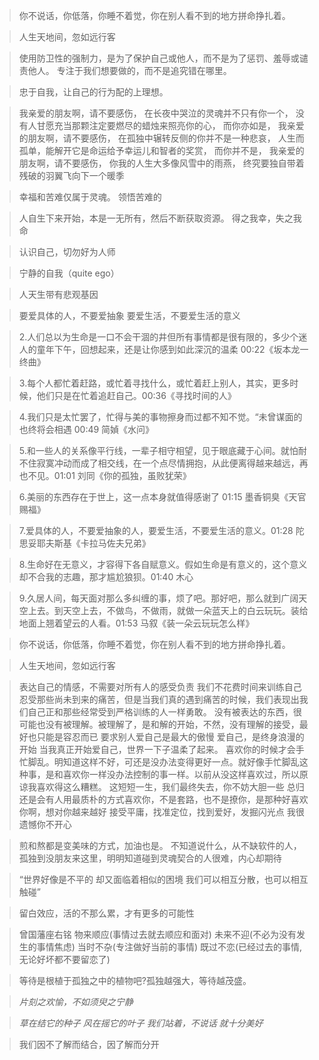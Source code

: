 > 你不说话，你低落，你睡不着觉，你在别人看不到的地方拼命挣扎着。

> 人生天地间，忽如远行客

> 使用防卫性的强制力，是为了保护自己或他人，而不是为了惩罚、羞辱或谴责他人。
> 专注于我们想要做的，而不是追究错在哪里。

> 忠于自我，让自己的行为配的上理想。

> 我亲爱的朋友啊，请不要感伤，
> 在长夜中哭泣的灵魂并不只有你一个，
> 没有人甘愿充当那颗注定要燃尽的蜡烛来照亮你的心，
> 而你亦如是，
> 我亲爱的朋友啊，请不要感伤，
> 在孤独中辗转反侧的你并不是一种悲哀，
> 人生而孤单，能解开它是命运给予幸运儿和智者的奖赏，
> 而你并不是，
> 我亲爱的朋友啊，请不要感伤，
> 你我的人生大多像风雪中的雨燕，
> 终究要独自带着残破的羽翼飞向下一个暖季

>幸福和苦难仅属于灵魂。
> 领悟苦难的


>人自生下来开始，本是一无所有，然后不断获取资源。
>得之我幸，失之我命


>认识自己，切勿好为人师


>宁静的自我（quite ego）


>人天生带有悲观基因


>要爱具体的人，不要爱抽象
>要爱生活，不要爱生活的意义 


>2.人们总以为生命是一口不会干涸的井但所有事情都是很有限的，多少个迷人的童年下午，回想起来，还是让你感到如此深沉的温柔 00:22《坂本龙一终曲》 


>3.每个人都忙着赶路，或忙着寻找什么，或忙着赶上别人，其实，更多时候，他们只是在忙着追赶自己。00:36《寻找时间的人》 


>4.我们只是太忙罢了，忙得与美的事物擦身而过都不知不觉。“未曾谋面的也终将会相遇 00:49 简媜《水问》


> 5.和一些人的关系像平行线，一辈子相守相望，见于眼底藏于心间。就怕耐不住寂寞冲动而成了相交线，在一个点尽情拥抱，从此便离得越来越远，再也不见。01:01 刘同《你的孤独，虽败犹荣》 


> 6.美丽的东西存在于世上，这一点本身就值得感谢了 01:15 墨香铜臭《天官赐福》


>  7.爱具体的人，不要爱抽象的人，要爱生活，不要爱生活的意义。01:28 陀思妥耶夫斯基《卡拉马佐夫兄弟》


>  8.生命好在无意义，才容得下各自赋意义。假如生命是有意义的，这个意义却不合我的志趣，那才尴尬狼狈。01:40 木心 


>  9.久居人间，每天面对那么多纠缠的事，烦了吧。那好吧，那么就到广阔天空上去。到天空上去，不做鸟，不做雨，就做一朵蓝天上的白云玩玩。装给地面上翘着望云的人看。01:53 马叙《装一朵云玩玩怎么样》​


>你不说话，你低落，你睡不着觉，你在别人看不到的地方拼命挣扎着。


>人生天地间，忽如远行客

>表达自己的情感，不需要对所有人的感受负责
我们不花费时间来训练自己忍受那些尚未到来的痛苦，但是当我们真的遇到痛苦的时候，我们表现出我们自己正和那些经常受到严格训练的人一样勇敢。
没有被表达的东西，很可能也没有被理解。被理解了，是和解的开始，不然，没有理解的接受，最好也只能是容忍而已
要求别人爱自己是最大的傲慢
爱自己，是终身浪漫的开始 
当我真正开始爱自己，世界一下子温柔了起来。
喜欢你的时候才会手忙脚乱。明知道这样不好，可还是没办法变得更好一点。就好像手忙脚乱这种事，是和喜欢你一样没办法控制的事一样。以前从没这样喜欢过，所以原谅我喜欢得这么糟糕。
这短短一生，我们最终失去，你不妨大胆一些
总归还是会有人用最质朴的方式喜欢你，不是套路，也不是撩你，是那种好喜欢你啊，想对你越来越好
接受平庸，找准定位，找到爱好，发掘闪光点
我很遗憾你不开心

>煎和熬都是变美味的方式，加油也是。
不知道说什么，从不缺软件的人，孤独到没朋友来这里，明明知道碰到灵魂契合的人很难，内心却期待

>“世界好像是不平的
却又面临着相似的困境
我们可以相互分散，也可以相互触碰”

>留白效应，活的不那么累，才有更多的可能性

> 曾国藩座右铭
物来顺应(事情过去就去顺应和面对)
未来不迎(不必为没有发生的事情焦虑)
当时不杂(专注做好当前的事情)
既过不恋(已经过去的事情,无论好坏都不要留恋了)

> 等待是根植于孤独之中的植物吧?孤独越强大，等待越茂盛。

>*片刻之欢愉，不如须臾之宁静*

>*草在结它的种子
风在摇它的叶子
我们站着，不说话
就十分美好*

>我们因不了解而结合，因了解而分开